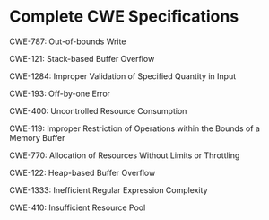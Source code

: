 

# Complete CWE Specifications

CWE-787: Out-of-bounds Write

CWE-121: Stack-based Buffer Overflow

CWE-1284: Improper Validation of Specified Quantity in Input

CWE-193: Off-by-one Error

CWE-400: Uncontrolled Resource Consumption

CWE-119: Improper Restriction of Operations within the Bounds of a Memory Buffer

CWE-770: Allocation of Resources Without Limits or Throttling

CWE-122: Heap-based Buffer Overflow

CWE-1333: Inefficient Regular Expression Complexity

CWE-410: Insufficient Resource Pool